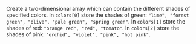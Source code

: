 Create a two-dimensional array which can contain the different shades of specified colors.
In `colors[0]` store the shades of green: `"lime", "forest green", "olive", "pale green", "spring green"`.
In `colors[1]` store the shades of red: `"orange red", "red", "tomato"`.
In `colors[2]` store the shades of pink: `"orchid", "violet", "pink", "hot pink"`.
